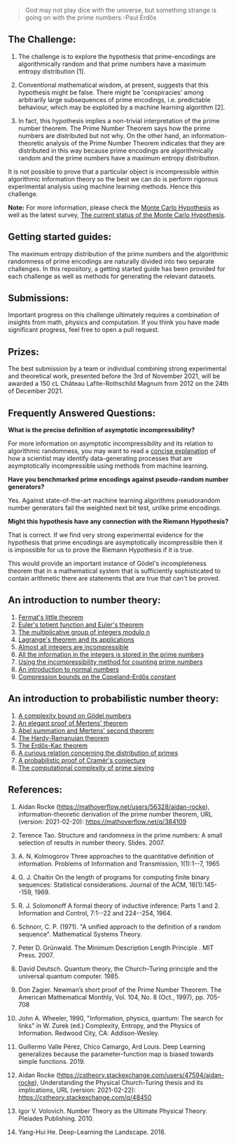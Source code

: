 >God may not play dice with the universe, but something strange is going on with the prime numbers.-Paul Erdős


## The Challenge:

1. The challenge is to explore the hypothesis that prime-encodings are algorithmically random and that prime numbers have a maximum entropy distribution [1].

2. Conventional mathematical wisdom, at present, suggests that this hypothesis might be false. There might be 'conspiracies' among arbitrarily large subsequences of prime encodings, i.e. predictable behaviour, which may be exploited by a machine learning algorithm [2].

3. In fact, this hypothesis implies a non-trivial interpretation of the prime number theorem. The Prime Number Theorem says how the prime numbers are distributed but not why. On the other hand, an information-theoretic analysis of the Prime Number Theorem indicates that they are distributed in this way because prime encodings are algorithmically random and the prime numbers have a maximum entropy distribution.

It is not possible to prove that a particular object is incompressible within algorithmic information theory so
the best we can do is perform rigorous experimental analysis using machine learning methods. Hence this challenge.

**Note:** For more information, please check the [Monte Carlo Hypothesis](https://github.com/AidanRocke/Monte-Carlo-Hypothesis/blob/main/monte-carlo-hypothesis.pdf) as well as the latest survey, [The current status of the Monte Carlo Hypothesis](https://keplerlounge.com/statistical/physics/2021/08/27/current-monte-carlo.html). 

## Getting started guides:

The maximum entropy distribution of the prime numbers and the algorithmic randomness of prime encodings are naturally divided into two separate challenges. In this repository, a getting started guide has been provided for each challenge as well as
methods for generating the relevant datasets.

## Submissions:

Important progress on this challenge ultimately requires a combination of insights from math, physics and computation.
If you think you have made significant progress, feel free to open a pull request.

## Prizes:

The best submission by a team or individual combining strong experimental and
theoretical work, presented before the 3rd of November 2021, will be awarded
a 150 cL Château Lafite-Rothschild Magnum from 2012 on the 24th of December 2021.

## Frequently Answered Questions:

**What is the precise definition of asymptotic incompressibility?**

For more information on asymptotic incompressibility and its relation to algorithmic randomness, you may want to
read a [concise explanation](https://github.com/AidanRocke/Monte-Carlo-Hypothesis/blob/main/theory/asymptotic_incompressibility.pdf) of how a scientist may identify data-generating processes that are asymptotically incompressible using methods from machine learning.

**Have you benchmarked prime encodings against pseudo-random number generators?**

Yes. Against state-of-the-art machine learning algorithms pseudorandom number generators fail the weighted next bit test, unlike prime encodings.

**Might this hypothesis have any connection with the Riemann Hypothesis?**

That is correct. If we find very strong experimental evidence for the hypothesis
that prime encodings are asymptotically incompressible then it is impossible for
us to prove the Riemann Hypothesis if it is true.

This would provide an important instance of Gödel's incompleteness theorem that in a
mathematical system that is sufficiently sophisticated to contain arithmetic there
are statements that are true that can't be proved.

## An introduction to number theory:
1. [Fermat's little theorem](https://keplerlounge.com/number-theory/2021/04/17/fermat-little.html)
2. [Euler's totient function and Euler's theorem](https://keplerlounge.com/number-theory/2021/04/19/euler-theorem.html)
3. [The multiplicative group of integers modulo n](https://keplerlounge.com/number-theory/2021/04/21/modulo-group.html)
4. [Lagrange's theorem and its applications](https://keplerlounge.com/number-theory/2021/04/22/lagrange-theorem.html)
5. [Almost all integers are incompressible](https://keplerlounge.com/information-theory/2021/04/26/incompressible-integers.html)
6. [All the information in the integers is stored in the prime numbers](https://keplerlounge.com/information-theory/2021/07/13/integer-information.html)
7. [Using the incompressibility method for counting prime numbers](https://keplerlounge.com/information-theory/2021/04/27/AIT-counting-primes.html)
8. [An introduction to normal numbers](https://keplerlounge.com/information-theory/2021/05/10/normal-numbers.html)
9. [Compression bounds on the Copeland-Erdős constant](https://keplerlounge.com/information-theory/2021/05/11/copeland-erdos.html)

## An introduction to probabilistic number theory:

1. [A complexity bound on Gödel numbers](https://keplerlounge.com/formal/systems/2021/05/11/godel-numbers.html)
2. [An elegant proof of Mertens' theorem](https://keplerlounge.com/number/theory/2021/05/23/mertens-theorem.html)
3. [Abel summation and Mertens' second theorem](https://keplerlounge.com/number-theory/2021/05/30/mertens-second.html)
4. [The Hardy-Ramanujan theorem](https://keplerlounge.com/number-theory/2021/05/31/hardy-ramanujan.html)
5. [The Erdős-Kac theorem](https://keplerlounge.com/number-theory/2021/06/01/erdos-kac.html)
6. [A curious relation concerning the distribution of primes](https://keplerlounge.com/number-theory/2021/06/09/PNT-relation.html)
7. [A probabilistic proof of Cramér's conjecture](https://keplerlounge.com/number-theory/2021/06/04/cram%C3%A9r-conjecture.html)
8. [The computational complexity of prime sieving](https://keplerlounge.com/number-theory/2021/06/27/eratosthenes.html)

## References:

1. Aidan Rocke (https://mathoverflow.net/users/56328/aidan-rocke), information-theoretic derivation of the prime number theorem, URL (version: 2021-02-20): https://mathoverflow.net/q/384109

2. Terence Tao. Structure and randomness in the prime numbers: A small selection of results in number theory. Slides. 2007.

3. A. N. Kolmogorov Three approaches to the quantitative definition of information. Problems of Information and Transmission, 1(1):1--7, 1965

4. G. J. Chaitin On the length of programs for computing finite binary sequences: Statistical considerations. Journal of the ACM, 16(1):145--159, 1969.

5. R. J. Solomonoff A formal theory of inductive inference: Parts 1 and 2. Information and Control, 7:1--22 and 224--254, 1964.

6. Schnorr, C. P. (1971). "A unified approach to the definition of a random sequence". Mathematical Systems Theory.

7. Peter D. Grünwald. The Minimum Description Length Principle . MIT Press. 2007.

8. David Deutsch. Quantum theory, the Church–Turing principle and the universal quantum computer. 1985.

9. Don Zagier. Newman’s short proof of the Prime Number Theorem. The American Mathematical Monthly, Vol. 104, No. 8 (Oct., 1997), pp. 705-708

10. John A. Wheeler, 1990, "Information, physics, quantum: The search for links" in W. Zurek (ed.) Complexity, Entropy, and the Physics of Information. Redwood City, CA: Addison-Wesley.

11. Guillermo Valle Pérez, Chico Camargo, Ard Louis. Deep Learning generalizes because the parameter-function map is biased towards simple functions. 2019.

12. Aidan Rocke (https://cstheory.stackexchange.com/users/47594/aidan-rocke), Understanding the Physical Church-Turing thesis and its implications, URL (version: 2021-02-22): https://cstheory.stackexchange.com/q/48450

13. Igor V. Volovich. Number Theory as the Ultimate Physical Theory. Pleiades Publishing. 2010.

14. Yang-Hui He. Deep-Learning the Landscape. 2018.
